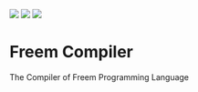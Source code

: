 <a href="https://github.com/freemlang"><img src="https://img.shields.io/badge/Freem-official-yellow"></a>
<a href="https://github.com/freemlang"><img src="https://img.shields.io/badge/state-beta-blue"></a>
<a href="https://www.apache.org/licenses/LICENSE-2.0"><img src="https://img.shields.io/badge/license-Apache_License_2.0-red"></a>

# Freem Compiler

The Compiler of Freem Programming Language


